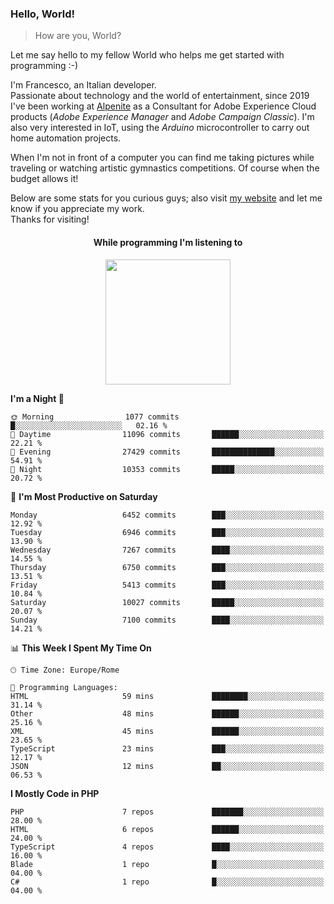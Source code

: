 ### Hello, World!

> How are you, World?

Let me say hello to my fellow World who helps me get started with programming :-)

I'm Francesco, an Italian developer.  
Passionate about technology and the world of entertainment, since 2019 I've been working at [Alpenite](https://www.alpenite.com) as a Consultant for Adobe Experience Cloud products (*Adobe Experience Manager* and *Adobe Campaign Classic*). I'm also very interested in IoT, using the *Arduino* microcontroller to carry out home automation projects.

When I'm not in front of a computer you can find me taking pictures while traveling or watching artistic gymnastics competitions. Of course when the budget allows it!

Below are some stats for you curious guys; also visit [my website](https://www.francescorega.eu) and let me know if you appreciate my work.  
Thanks for visiting!

<div align="center">
  <h4>While programming I'm listening to</h4>
  <a href="https://apps.francescorega.eu/now-playing/11147232609" target="_blank"><img src="https://apps.francescorega.eu/now-playing/11147232609" width="200"></a>
</div>

<!--START_SECTION:waka-->
**I'm a Night 🦉** 

```text
🌞 Morning                1077 commits        █░░░░░░░░░░░░░░░░░░░░░░░░   02.16 % 
🌆 Daytime                11096 commits       ██████░░░░░░░░░░░░░░░░░░░   22.21 % 
🌃 Evening                27429 commits       ██████████████░░░░░░░░░░░   54.91 % 
🌙 Night                  10353 commits       █████░░░░░░░░░░░░░░░░░░░░   20.72 % 
```
📅 **I'm Most Productive on Saturday** 

```text
Monday                   6452 commits        ███░░░░░░░░░░░░░░░░░░░░░░   12.92 % 
Tuesday                  6946 commits        ███░░░░░░░░░░░░░░░░░░░░░░   13.90 % 
Wednesday                7267 commits        ████░░░░░░░░░░░░░░░░░░░░░   14.55 % 
Thursday                 6750 commits        ███░░░░░░░░░░░░░░░░░░░░░░   13.51 % 
Friday                   5413 commits        ███░░░░░░░░░░░░░░░░░░░░░░   10.84 % 
Saturday                 10027 commits       █████░░░░░░░░░░░░░░░░░░░░   20.07 % 
Sunday                   7100 commits        ████░░░░░░░░░░░░░░░░░░░░░   14.21 % 
```


📊 **This Week I Spent My Time On** 

```text
🕑︎ Time Zone: Europe/Rome

💬 Programming Languages: 
HTML                     59 mins             ████████░░░░░░░░░░░░░░░░░   31.14 % 
Other                    48 mins             ██████░░░░░░░░░░░░░░░░░░░   25.16 % 
XML                      45 mins             ██████░░░░░░░░░░░░░░░░░░░   23.65 % 
TypeScript               23 mins             ███░░░░░░░░░░░░░░░░░░░░░░   12.17 % 
JSON                     12 mins             ██░░░░░░░░░░░░░░░░░░░░░░░   06.53 % 
```

**I Mostly Code in PHP** 

```text
PHP                      7 repos             ███████░░░░░░░░░░░░░░░░░░   28.00 % 
HTML                     6 repos             ██████░░░░░░░░░░░░░░░░░░░   24.00 % 
TypeScript               4 repos             ████░░░░░░░░░░░░░░░░░░░░░   16.00 % 
Blade                    1 repo              █░░░░░░░░░░░░░░░░░░░░░░░░   04.00 % 
C#                       1 repo              █░░░░░░░░░░░░░░░░░░░░░░░░   04.00 % 
```




<!--END_SECTION:waka-->
